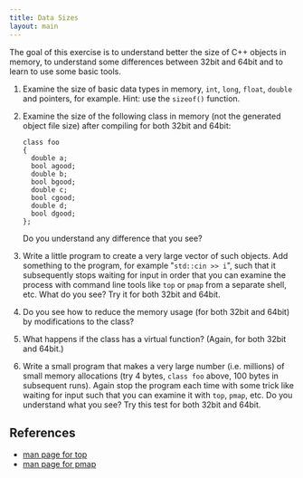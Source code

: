 ```yaml
---
title: Data Sizes
layout: main
---
```


The goal of this exercise is to understand better the size of C++ objects in
memory, to understand some differences between 32bit and 64bit and to learn to
use some basic tools.

1. Examine the size of basic data types in memory, `int`, `long`,
   `float`, `double` and pointers, for example.  Hint: use the
   `sizeof()` function.

2. Examine the size of the following class in memory (not the generated object
   file size) after compiling for both 32bit and 64bit:

       class foo
       {
         double a;
         bool agood;
         double b;
         bool bgood;
         double c;
         bool cgood;
         double d;
         bool dgood;
       };

   Do you understand any difference that you see?

3. Write a little program to create a very large vector of such objects.  Add
   something to the program, for example "`std::cin >> i`", such that it
   subsequently stops waiting for input in order that you can examine the
   process with command line tools like `top` or `pmap` from a separate
   shell, etc.  What do you see?  Try it for both 32bit and 64bit.

4. Do you see how to reduce the memory usage (for both 32bit and 64bit) by
   modifications to the class?

5. What happens if the class has a virtual function? (Again, for both 32bit
   and 64bit.)

6. Write a small program that makes a very large number (i.e.  millions) of
   small memory allocations (try 4 bytes, `class foo` above, 100 bytes in
   subsequent runs).  Again stop the program each time with some trick like
   waiting for input such that you can examine it with `top`, `pmap`, etc.
   Do you understand what you see?  Try this test for both 32bit and 64bit.

References
----------

* [man page for top](http://linux.die.net/man/1/top)
* [man page for pmap](http://linux.die.net/man/1/pmap)
